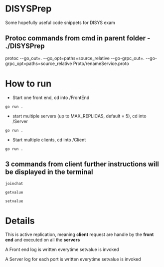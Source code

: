 # DISYSPrep
Some hopefully useful code snippets for DISYS exam

## Protoc commands from cmd in parent folder - ./DISYSPrep
protoc --go_out=. --go_opt=paths=source_relative --go-grpc_out=. --go-grpc_opt=paths=source_relative Proto/renameService.proto

# How to run
- Start one front end, cd into /FrontEnd 

`go run .`

- start multiple servers (up to MAX_REPLICAS, default = 5), cd into /Server

`go run .`

- Start multiple clients, cd into /Client 

`go run .`

## 3 commands from client further instructions will be displayed in the terminal

`joinchat`

`getvalue`

`setvalue` 


# Details
This is active replication, meaning **client** request are handle by the **front end** and executed on all the **servers**

A Front end log is written everytime setvalue is invoked

A Server log for each port is written everytime setvalue is invoked
